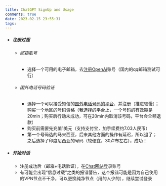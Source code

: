 ```yaml
---
title: ChatGPT SignUp and Usage
comments: true
date: 2023-02-15 23:55:31
tags:
---
```

- ##### 注册过程
	- ######  邮箱取号
		- 选择一个可用的电子邮箱，去[注册OpenAi](https://platform.openai.com/login/)账号（国内的qq邮箱测试可行）
	- ###### 国外电话号码验证
		- 选择一个可以接受短信的[国外电话号码的平台](https://sms-activate.org/)，并注册（推进较慢）；购买一个地区的号码资格（我选择的平台上，一个号码的有效期是20min；购买后行动未成功，可在20min内取消该号码，平台会全额退款）
		- 购买前需要先充值1美元（支持支付宝，加手续费约7.03人民币）
		- 第一个号码选的马来西亚，后来其他方面的操作有延迟，所以退了；之后选择了印度尼西亚的号码（较便宜，30卢布左右），成功！
- ##### 开始对话
	- 注册成功后（邮箱+电话验证），在[Chat网站](https://chat.openai.com/chat)登录账号
	- 有可能会出现“信息过载”之类的报错警告，这个报错可能是因为自己使用的VPN节点不干净，可以更换纯净节点（用的人少的），继续尝试登录